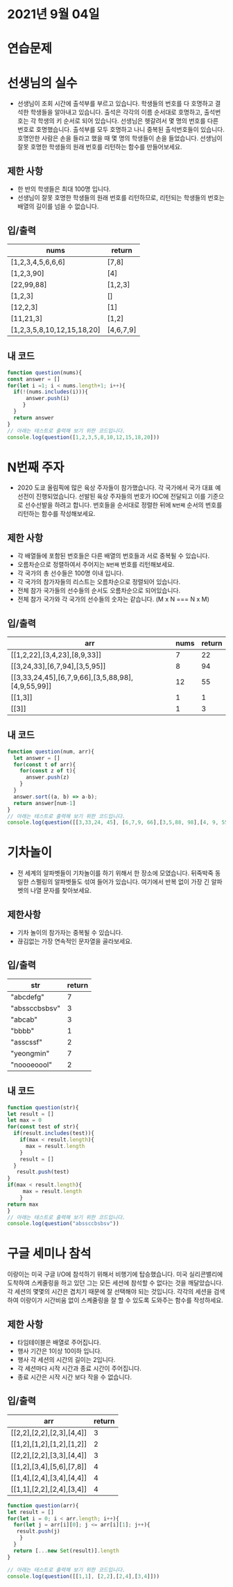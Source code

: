 # 2021년 9월 04일
# 연습문제
# 선생님의 실수
- 선생님이 조회 시간에 출석부를 부르고 있습니다.
학생들의 번호를 다 호명하고 결석한 학생들을 알아내고 있습니다. 출석은 각각의 이름 순서대로 호명하고, 출석번호는 각 학생의 키 순서로 되어 있습니다. 선생님은 헷갈려서 몇 명의 번호를 다른 번호로 호명했습니다. 출석부를 모두 호명하고 나니 중복된 출석번호들이 있습니다. 호명안한 사람은 손을 들라고 했을 때 몇 명의 학생들이 손을 들었습니다. 선생님이 잘못 호명한 학생들의 원래 번호를 리턴하는 함수를 만들어보세요.
## 제한 사항
- 한 반의 학생들은 최대 100명 입니다.
- 선생님이 잘못 호명한 학생들의 원래 번호를 리턴하므로, 리턴되는 학생들의 번호는 배열의 길이를 넘을 수 없습니다.

## 입/출력
|nums|return|
|------|---|
|[1,2,3,4,5,6,6,6]|[7,8]|
|[1,2,3,90]|[4]|
|[22,99,88]|[1,2,3]|
|[1,2,3]|[]|
|[12,2,3]|[1]|
|[11,21,3]|[1,2]|
|[1,2,3,5,8,10,12,15,18,20]|[4,6,7,9]|
## 내 코드
```javascript
function question(nums){
const answer = []
for(let i =1; i < nums.length+1; i++){
  if(!(nums.includes(i))){
      answer.push(i)
     }
  }
  return answer
}
// 아래는 테스트로 출력해 보기 위한 코드입니다.
console.log(question([1,2,3,5,8,10,12,15,18,20]))
```

# N번째 주자
- 2020 도쿄 올림픽에 많은 육상 주자들이 참가했습니다. 각 국가에서 국가 대표 예선전이 진행되었습니다. 선발된 육상 주자들의 번호가 IOC에 전달되고 이를 기준으로 선수선발을 하려고 합니다. 번호들을 순서대로 정렬한 뒤에 `N번째` 순서의 번호를 리턴하는 함수를 작성해보세요.

## 제한 사항
- 각 배열들에 포함된 번호들은 다른 배열의 번호들과 서로 중복될 수 있습니다.
- 오름차순으로 정렬하여서 주어지는 `N번째` 번호를 리턴해보세요.
- 각 국가의 총 선수들은 100명 이내 입니다.
- 각 국가의 참가자들의 리스트는 오름차순으로 정렬되어 있습니다.
- 전체 참가 국가들의 선수들의 순서도 오름차순으로 되어있습니다.
- 전체 참가 국가와 각 국가의 선수들의 숫자는 같습니다. (M x N === N x M)

## 입/출력
|arr|nums|return|
|------|---|---|
|[[1,2,22],[3,4,23],[8,9,33]]|7|22|
|[[3,24,33],[6,7,94],[3,5,95]]|8|94|
|[[3,33,24,45],[6,7,9,66],[3,5,88,98],[4,9,55,99]]|12|55|
|[[1,3]]|1|1|
|[[3]]|1|3|
## 내 코드
```javascript
function question(num, arr){
  let answer = []
  for(const t of arr){
    for(const z of t){
      answer.push(z)
    }
  }
  answer.sort((a, b) => a-b);
  return answer[num-1]
}
// 아래는 테스트로 출력해 보기 위한 코드입니다.
console.log(question([[3,33,24, 45], [6,7,9, 66],[3,5,88, 98],[4, 9, 55, 99]]))
```

# 기차놀이
- 전 세계의 알파벳들이 기차놀이를 하기 위해서 한 장소에 모였습니다.
뒤죽박죽 동일한 스펠링의 알파벳들도 섞여 들어가 있습니다.
여기에서 반복 없이 가장 긴 알파벳의 나열 문자를 찾아보세요.
## 제한사항 
- 기차 놀이의 참가자는 중복될 수 있습니다.
- 끊김없는 가장 연속적인 문자열을 골라보세요.

## 입/출력
|str|return|
|------|---|
|"abcdefg"|7|
|"abssccbsbsv"|3|
|"abcab"|3|
|"bbbb"|1|
|"asscssf"|2|
|"yeongmin"|7|
|"noooeoool"|2|
## 내 코드
```javascript
function question(str){
let result = []
let max = 0
for(const test of str){
  if(result.includes(test)){
    if(max < result.length){
      max = result.length
    }
    result = []
  }
   result.push(test)
}
if(max < result.length){
     max = result.length 
    }
return max
}
// 아래는 테스트로 출력해 보기 위한 코드입니다.
console.log(question("abssccbsbsv"))
```
# 구글 세미나 참석
이랑이는 미국 구글 I/O에 참석하기 위해서 비행기에 탑승했습니다. 미국 실리콘밸리에 도착하여 스케줄링을 하고 있던 그는 모든 세션에 참석할 수 없다는 것을
깨달았습니다. 각 세션의 몇몇의 시간은 겹치기 때문에 잘 선택해야 되는 것입니다.
각각의 세션을 검색하여 이랑이가 시간비움 없이 스케줄링을 잘 할 수 있도록 도와주는
함수를 작성하세요.
## 제한 사항
- 타임테이블은 배열로 주어집니다.
- 행사 기간은 1이상 10이하 입니다.
- 행사 각 세션의 시간의 길이는 2입니다.
- 각 세션마다 시작 시간과 종료 시간이 주어집니다.
- 종료 시간은 시작 시간 보다 작을 수 없습니다.
## 입/출력
|arr|return|
|------|---|
|[[2,2],[2,2],[2,3],[4,4]]|3|
|[[1,2],[1,2],[1,2],[1,2]]|2|
|[[2,2],[2,2],[3,3],[4,4]]|3|
|[[1,2],[3,4],[5,6],[7,8]]|4|
|[[1,4],[2,4],[3,4],[4,4]]|4|
|[[1,1],[2,2],[2,4],[3,4]]|4|
```javascript
function question(arr){
let result = []
for(let i = 0; i < arr.length; i++){
  for(let j = arr[i][0]; j <= arr[i][1]; j++){
   result.push(j)
    }
  }
  return [...new Set(result)].length
}

// 아래는 테스트로 출력해 보기 위한 코드입니다.
console.log(question([[1,1], [2,2],[2,4],[3,4]]))
```
